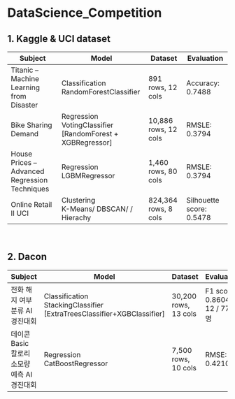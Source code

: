 # DataScience_Competition

## 1. Kaggle & UCI dataset
|Subject|Model|Dataset|Evaluation|
|-|-|-|-|
|Titanic – Machine Learning from Disaster|Classification <br> RandomForestClassifier|891 rows, 12 cols|Accuracy: 0.7488|
|Bike Sharing Demand|Regression <br> VotingClassifier <br> [RandomForest + XGBRegressor]|10,886 rows, 12 cols|RMSLE: 0.3794|
|House Prices – Advanced Regression Techniques|Regression <br> LGBMRegressor|1,460 rows, 80 cols|RMSLE: 0.3794|RMSE: 0.0644 <br> 69/4369Team (Top 2%)|
|Online Retail II UCI|Clustering <br> K-Means/ DBSCAN/ / Hierachy|824,364 rows, 8 cols|Silhouette score: 0.5478|

<br>

## 2. Dacon
|Subject|Model|Dataset|Evaluation|
|-|-|-|-|
|전화 해지 여부 분류 AI 경진대회|Classification <br> StackingClassifier <br> [ExtraTreesClassifier+XGBClassifier]|30,200 rows, 13 cols|F1 score: 0.86046<br> 12 / 771 명|
|데이콘 Basic 칼로리 소모량 예측 AI 경진대회|Regression <br> CatBoostRegressor|7,500 rows, 10 cols|RMSE: 0.42103 |

